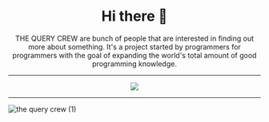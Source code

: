 <h1 align=center>Hi there 👋</h1>
<p align=center>THE QUERY CREW are bunch of people that are interested in finding out more about something. It's a project started by programmers for programmers with the goal of expanding the world's total amount of good programming knowledge.</p>

<hr>
<p align="center">
  <a href="https://github.com/DenverCoder1/readme-typing-svg"><img src="https://readme-typing-svg.herokuapp.com?lines=Computer+Science+Community;Always%20learning%20new%20things;Computer+Science+Community;&center=true&width=500&height=50"></a>
</p>
<hr>


![the query crew (1)](https://user-images.githubusercontent.com/65110262/129226472-c2fbab31-4e49-435e-9744-8a566f64ff8a.png)


